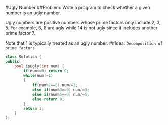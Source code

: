 #Ugly Number
##Problem:
Write a program to check whether a given number is an ugly number.

Ugly numbers are positive numbers whose prime factors only include 2, 3, 5. For example, 6, 8 are ugly while 14 is not ugly since it includes another prime factor 7.

Note that 1 is typically treated as an ugly number.
##Idea:
`Decomposition of prime factors`
```cpp
class Solution {
public:
    bool isUgly(int num) {
        if(num<=0) return 0;
        while(num!=1)
        {
            if(num%2==0) num/=2;
            else if(num%3==0) num/=3;
            else if(num%5==0) num/=5;
            else return 0;
        }
        return 1;
    }
};
```